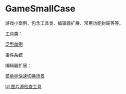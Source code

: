 # GameSmallCase
游戏小案例，包含工具类、编辑器扩展、常用功能封装等等。



工具类：

[泛型单例](Documents/Singleton.md)

[事件系统](Documents/Event.md)



编辑器扩展：

[菜单栏快速切换场景](Documents/EditorSwitchScene.md)

[UI 图片源检查工具](Documents/EditorResourceCheck.md)

